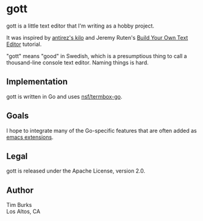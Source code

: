 # gott

gott is a little text editor that I'm writing as a hobby project.

It was inspired by 
[antirez's kilo](http://antirez.com/news/108) 
and Jeremy Ruten's 
[Build Your Own Text Editor](http://viewsourcecode.org/snaptoken/kilo/) 
tutorial.

"gott" means "good" in Swedish, which is a presumptious thing to 
call a thousand-line console text editor. Naming things is hard.

## Implementation

gott is written in Go and uses [nsf/termbox-go](https://github.com/nsf/termbox-go).

## Goals

I hope to integrate many of the Go-specific features that are often added as 
[emacs extensions](http://tleyden.github.io/blog/2014/05/22/configure-emacs-as-a-go-editor-from-scratch/).

## Legal

gott is released under the Apache License, version 2.0.

## Author

Tim Burks<br/>
Los Altos, CA